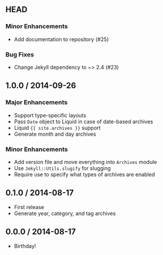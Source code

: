 ## HEAD

### Minor Enhancements
  * Add documentation to repository (#25)

### Bug Fixes
  * Change Jekyll dependency to ~> 2.4 (#23)

## 1.0.0 / 2014-09-26

### Major Enhancements
  * Support type-specific layouts
  * Pass `Date` object to Liquid in case of date-based archives
  * Liquid `{{ site.archives }}` support
  * Generate month and day archives

### Minor Enhancements
  * Add version file and move everything into `Archives` module
  * Use `Jekyll::Utils.slugify` for slugging
  * Require use to specify what types of archives are enabled

## 0.1.0 / 2014-08-17
  * First release
  * Generate year, category, and tag archives

## 0.0.0 / 2014-08-17
  * Birthday!
